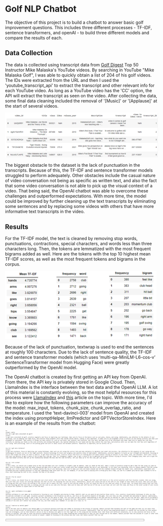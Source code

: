 # Golf NLP Chatbot

The objective of this project is to build a chatbot to answer basic golf improvement questions. This includes three different processes - TF-IDF, sentence transformers, and openAI - to build three different models and compare the results of each.

## Data Collection
The data is collected using transcript data from [Golf Digest](https://www.golfdigest.com/story/the-50-best-teachers-in-america) Top 50 Instructor Mike Malaska's YouTube videos. By searching in YouTube "Mike Malaska Golf", I was able to quickly obtain a list of 204 of his golf videos. The IDs were extracted from the URL and then I used the 'youtube_transcript_api' to extract the transcript and other relevant info for each YouTube video. As long as a YouTube video has the 'CC' option, the API will extract the transcript as seen on the video. After collecting the data, some final data cleaning included the removal of '[Music]' or '[Applause]' at the start of several videos.

![](/images/_nlp_golfdata.png)

The biggest obstacle to the dataset is the lack of punctuation in the transcripts. Because of this, the TF-IDF and sentence transformer models struggled to perform adequately. Other obstacles include the casual nature of video conversation not being as specific as written text, and also the fact that some video conversation is not able to pick up the visual context of a video. That being said, the OpenAI chatbot was able to overcome these challenges and outperformed expectations. With more time, the model could be improved by further cleaning up the text transcripts by eliminating some sentences and by replacing some videos with others that have more informative text transcripts in the video.

## Results
For the TF-IDF model, the text is cleaned by removing stop words, punctuations, contractions, special characters, and words less than three characters long. Then, the tokens are lemmatized with the most frequent bigrams added as well. Here are the tokens with the top 10 highest mean TF-IDF scores, as well as the most frequent tokens and bigrams in the corpus. 

<img src="/images/_nlp_golf_top10_tfidf.png" width="500">

Because of the lack of punctuation, textwrap is used to end the sentences at roughly 100 characters. Due to the lack of sentence quality, the TF-IDF and sentence transformer models (which uses ‘multi-qa-MiniLM-L6-cos-v’ SentenceTransformer model from Hugging Face) were greatly outperformed by the OpenAI model.

The OpenAI chatbot is created by first getting an API key from OpenAI. From there, the API key is privately stored in Google Cloud. Then, LlamaIndex is the interface between the text data and the OpenAI LLM. A lot of this material is constantly evolving, so the most helpful resources for this process were [LlamaIndex](https://docs.llamaindex.ai/en/stable/understanding/putting_it_all_together/chatbots/building_a_chatbot.html) and [this](https://shweta-lodha.medium.com/create-chatbot-based-on-the-data-feed-by-you-gpt-index-llamaindex-openai-3efd7abe3ed9) article on the topic. With more time, I'd like to explore how the following parameters can improve the accuracy of the model: max_input, tokens, chunk_size, chunk_overlap_ratio, and temperature. I used the ‘text-davinci-003’ model from OpenAI and created the index using promptHelper, llmPredictor and GPTVectorStoreIndex. Here is an example of the results from the chatbot:

![](/images/_nlp_golf_openai_chatbot.png)
